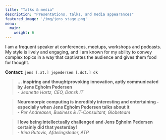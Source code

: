 ```yaml
---
title: "Talks & media"
description: "Presentations, talks, and media appearances"
featured_image: '/img/jens_stage.png'
menu:
  main:
    weight: 6
---
```


I am a frequent speaker at conferences, meetups, workshops and podcasts.
My style is lively and engaging, and I am known for my ability to convey complex topics in a way that captivates the audience and gives them food for thought.

**Contact**: `jens [.at.] jepedersen [.dot.] dk`


> **... inspiring and thoughtprovoking innovation, aptly communicated by Jens Egholm Pedersen**
> <br/> - *Jeanette Hartz, CEO, Dansk IT*

> **Neuromorpic computing is incredibly interesting and entertaining - especially when Jens Egholm Pedersen talks about it**
> <br/>- *Per Andreasen, Business & IT-Consultant, Globeteam*

> **I love being intellectually challenged and Jens Egholm Pedersen certainly did that yesterday!**
> <br/> - *Irina Rutovic, Afdelingsleder, ATP*